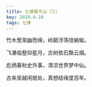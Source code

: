```yaml
---
title: 七律莫干山（三）
key: 2019.4.10
tags: 七律
---
```


竹木葱茏幽而绵，岭巅浮荡径蜿蜒。

飞瀑临壑仰星月，古树依石飘云烟。

彪炳春秋史外事，清凉世界梦中仙。

古来吴越闲居处，真想结缘度百年。

</br>

